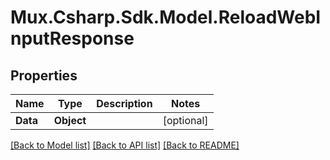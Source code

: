 # Mux.Csharp.Sdk.Model.ReloadWebInputResponse

## Properties

Name | Type | Description | Notes
------------ | ------------- | ------------- | -------------
**Data** | **Object** |  | [optional] 

[[Back to Model list]](../README.md#documentation-for-models) [[Back to API list]](../README.md#documentation-for-api-endpoints) [[Back to README]](../README.md)

